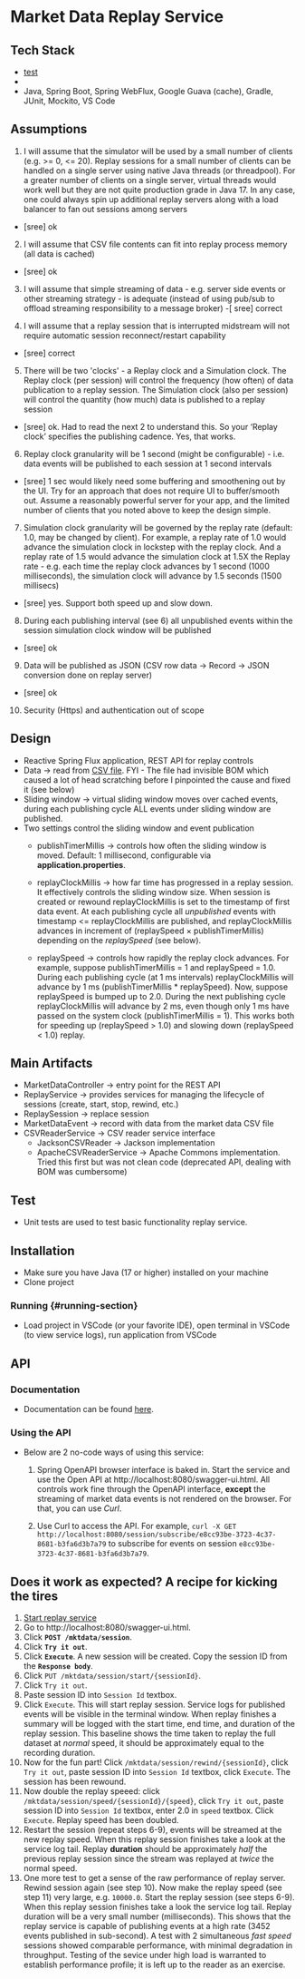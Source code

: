 # Market Data Replay Service 

## Tech Stack

- [test](#running-section)
- 
- Java, Spring Boot, Spring WebFlux, Google Guava (cache), Gradle, JUnit, Mockito, VS Code

## Assumptions

1. I will assume that the simulator will be used by a small number of clients (e.g. >= 0, <= 20). Replay sessions for a small number of clients can be handled on a single server using native Java threads (or threadpool). For a greater number of clients on a single server, virtual threads would work well but they are not quite production grade in Java 17. In any case, one could always spin up additional replay servers along with a load balancer to fan out sessions among servers
  - [sree] ok
 
2. I will assume that CSV file contents can fit into replay process memory (all data is cached)
  - [sree] ok
 
3. I will assume that simple streaming of data - e.g. server side events or other streaming strategy - is adequate (instead of using pub/sub to offload streaming responsibility to a message broker)
  -[ sree] correct
 
4. I will assume that a replay session that is interrupted midstream will not require automatic session reconnect/restart capability
  - [sree] correct
 
5. There will be two 'clocks' - a Replay clock and a Simulation clock. The Replay clock (per session) will control the frequency (how often) of data publication to a replay session. The Simulation clock (also per session) will control the quantity (how much) data is published to a replay session
  - [sree] ok. Had to read the next 2 to understand this. So your ‘Replay clock’ specifies the publishing cadence. Yes, that works.
 
6. Replay clock granularity will be 1 second (might be configurable) - i.e. data events will be published to each session at 1 second intervals 
  - [sree]  1 sec would likely need some buffering and smoothening out by the UI. Try for an approach that does not require UI to buffer/smooth out. Assume a reasonably powerful server for your app, and the limited number of clients that you noted above to keep the design simple.
 
7. Simulation clock granularity will be governed by the replay rate (default: 1.0, may be changed by client). For example, a replay rate of 1.0 would advance the simulation 
clock in lockstep with the replay clock. And a replay rate of 1.5 would advance the simulation clock at 1.5X the Replay rate - e.g. each time the replay clock advances by 1 second (1000 milliseconds), the simulation clock will advance by 1.5 seconds (1500 millisecs)
  - [sree] yes. Support both speed up and slow down.
 
8. During each publishing interval (see 6) all unpublished events within the session simulation clock window will be published
  - [sree] ok
 
9. Data will be published as JSON (CSV row data -> Record -> JSON conversion done on replay server)
  - [sree] ok

10. Security (Https) and authentication out of scope

## Design

- Reactive Spring Flux application, REST API for replay controls
- Data -> read from [CSV file](https://github.com/himalayahall/demo/blob/9f346eac082b2ba9300041759bce3413532ba7fa/src/main/resources/marketdata-for-coding-challenge.csv). FYI - The file had invisible BOM which caused a lot of head scratching before I pinpointed the cause and fixed it (see below)
- Sliding window -> virtual sliding window moves over cached events, during each publishing cycle ALL events under sliding window are published.
- Two settings control the sliding window and event publication
  - publishTimerMillis ->  controls how often the sliding window is moved. Default: 1 millisecond, configurable via **application.properties**.
  - replayClockMillis -> how far time has progressed in a replay session. It effectively controls the sliding window size. When session is created or rewound
replayClockMillis is set to the timestamp of first data event. At each publishing cycle all *unpublished* events with timestamp <= replayClockMillis are published,
and replayClockMillis advances in increment of (replaySpeed $\times$ publishTimerMillis) depending on the *replaySpeed* (see below).

  - replaySpeed -> controls how rapidly the replay clock advances. For example, suppose  publishTimerMillis = 1 and replaySpeed = 1.0. During each publishing cycle (at 1 ms intervals) replayClockMillis will advance by 1 ms (publishTimerMillis * replaySpeed). Now, suppose  replaySpeed is bumped up to 2.0. During the next publishing cycle replayClockMillis will advance by 2 ms, even though only 1 ms have passed on the system clock (publishTimerMillis = 1). This works both for speeding up (replaySpeed > 1.0) and slowing down (replaySpeed < 1.0) replay. 

## Main Artifacts
- MarketDataController -> entry point for the REST API
- ReplayService -> provides services for managing the lifecycle of sessions (create, start, stop, rewind, etc.)
- ReplaySession -> replace session
- MarketDataEvent -> record with data from the market data CSV file
- CSVReaderService -> CSV reader service interface
  - JacksonCSVReader -> Jackson implementation
  - ApacheCSVReaderService -> Apache Commons implementation. Tried this first but was not clean code (deprecated API, dealing with BOM was cumbersome)

## Test

- Unit tests are used to test basic functionality replay service.

## Installation

- Make sure you have Java (17 or higher) installed on your machine
- Clone project

### Running {#running-section}

- Load project in VSCode (or your favorite IDE), open terminal in VSCode (to view service logs), run application from VSCode

## API
### Documentation
- Documentation can be found [here](https://github.com/himalayahall/demo/blob/5bbd1c5971250a09ce0872e3b4562cf2fa36e17a/api-documentation.pdf).

### Using the API
- Below are 2 no-code ways of using this service:

  1. Spring OpenAPI browser interface is baked in. Start the service and use the Open API at http://localhost:8080/swagger-ui.html. All controls work fine through the OpenAPI interface, **except** 
the streaming of market data events is not rendered on the browser. For that, you can use *Curl*.

  2. Use Curl to access the API. For example, `curl -X GET http://localhost:8080/session/subscribe/e8cc93be-3723-4c37-8681-b3fa6d3b7a79` to subscribe for events on session 
`e8cc93be-3723-4c37-8681-b3fa6d3b7a79`.

## Does it work as expected? A recipe for kicking the tires

  1. [Start replay service](#running-section)
  2. Go to http://localhost:8080/swagger-ui.html.
  3. Click **`POST /mktdata/session`**.
  4. Click **`Try it out`**.
  5. Click **`Execute`**. A new session will be created. Copy the session ID from the **`Response body`**.
  6. Click `PUT /mktdata/session/start/{sessionId}`.
  7. Click `Try it out`.
  8. Paste session ID into `Session Id` textbox.
  9. Click `Execute`. This will start replay session. Service logs for published events will be visible in the terminal window. When replay finishes a summary will be logged
      with the start time, end time, and duration of the replay session. This baseline shows the time taken to replay the full dataset at *normal* speed, it should be approximately equal to the recording duration.
  10. Now for the fun part! Click `/mktdata/session/rewind/{sessionId}`, click `Try it out`, paste session ID into `Session Id` textbox, click `Execute`. The session has been rewound.
  11. Now double the replay speeed: click `/mktdata/session/speed/{sessionId}/{speed}`, click `Try it out`, paste session ID into `Session Id` textbox, enter 2.0 in `speed` textbox. Click `Execute`. Replay speed has been doubled.
  12. Restart the session (repeat steps 6-9), events will  be streamed at the new replay speed. When this replay session finishes take a look at the service log tail. Replay **duration** should be approximately *half* the previous replay session since the stream was replayed at *twice* the normal speed.
  13. One more test to get a sense of the raw performance of replay server. Rewind session again (see step 10). Now make the replay speed (see step 11) very large, e.g. `10000.0`. Start the replay session (see steps 6-9). When this replay session finishes take a look the service log tail. Replay duration will be a very small number (milliseconds). This shows that the replay service is capable of publishing events at a high rate (3452 events published in sub-second). A test with 2 simultaneous *fast speed* sessions showed comparable performance, with minimal degradation in  throughput. Testing of the sevice under high load is warranted to establish performance profile; it is left up to the reader as an exercise.

